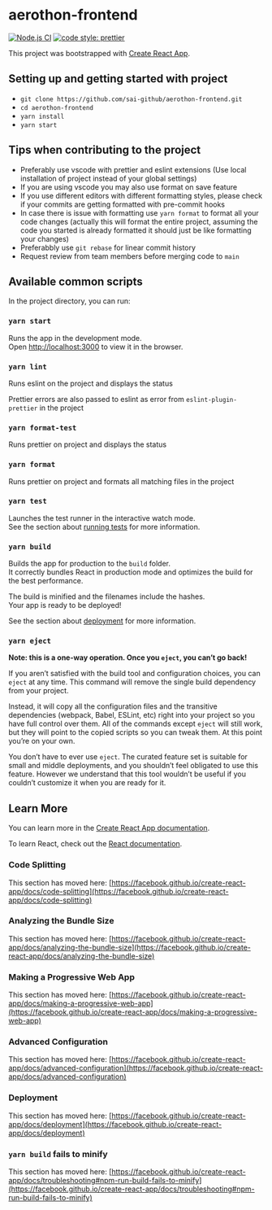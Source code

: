 # aerothon-frontend

[![Node.js CI](https://github.com/sai-github/aerothon-frontend/actions/workflows/node.js.yml/badge.svg)](https://github.com/sai-github/aerothon-frontend/actions/workflows/node.js.yml) [![code style: prettier](https://img.shields.io/badge/code_style-prettier-ff69b4.svg)](https://github.com/prettier/prettier)

This project was bootstrapped with [Create React App](https://github.com/facebook/create-react-app).

## Setting up and getting started with project

-   `git clone https://github.com/sai-github/aerothon-frontend.git`
-   `cd aerothon-frontend`
-   `yarn install`
-   `yarn start`

## Tips when contributing to the project

-   Preferably use vscode with prettier and eslint extensions (Use local installation of project instead of your global settings)
-   If you are using vscode you may also use format on save feature
-   If you use different editors with different formatting styles, please check if your commits are getting formatted with pre-commit hooks
-   In case there is issue with formatting use `yarn format` to format all your code changes (actually this will format the entire project, assuming the code you started is already formatted it should just be like formatting your changes)
-   Preferabbly use `git rebase` for linear commit history
-   Request review from team members before merging code to `main`

## Available common scripts

In the project directory, you can run:

### `yarn start`

Runs the app in the development mode.\
Open [http://localhost:3000](http://localhost:3000) to view it in the browser.

### `yarn lint`

Runs eslint on the project and displays the status

Prettier errors are also passed to eslint as error from `eslint-plugin-prettier` in the project

### `yarn format-test`

Runs prettier on project and displays the status

### `yarn format`

Runs prettier on project and formats all matching files in the project

### `yarn test`

Launches the test runner in the interactive watch mode.\
See the section about [running tests](https://facebook.github.io/create-react-app/docs/running-tests) for more information.

### `yarn build`

Builds the app for production to the `build` folder.\
It correctly bundles React in production mode and optimizes the build for the best performance.

The build is minified and the filenames include the hashes.\
Your app is ready to be deployed!

See the section about [deployment](https://facebook.github.io/create-react-app/docs/deployment) for more information.

### `yarn eject`

**Note: this is a one-way operation. Once you `eject`, you can’t go back!**

If you aren’t satisfied with the build tool and configuration choices, you can `eject` at any time. This command will remove the single build dependency from your project.

Instead, it will copy all the configuration files and the transitive dependencies (webpack, Babel, ESLint, etc) right into your project so you have full control over them. All of the commands except `eject` will still work, but they will point to the copied scripts so you can tweak them. At this point you’re on your own.

You don’t have to ever use `eject`. The curated feature set is suitable for small and middle deployments, and you shouldn’t feel obligated to use this feature. However we understand that this tool wouldn’t be useful if you couldn’t customize it when you are ready for it.

## Learn More

You can learn more in the [Create React App documentation](https://facebook.github.io/create-react-app/docs/getting-started).

To learn React, check out the [React documentation](https://reactjs.org/).

### Code Splitting

This section has moved here: [https://facebook.github.io/create-react-app/docs/code-splitting](https://facebook.github.io/create-react-app/docs/code-splitting)

### Analyzing the Bundle Size

This section has moved here: [https://facebook.github.io/create-react-app/docs/analyzing-the-bundle-size](https://facebook.github.io/create-react-app/docs/analyzing-the-bundle-size)

### Making a Progressive Web App

This section has moved here: [https://facebook.github.io/create-react-app/docs/making-a-progressive-web-app](https://facebook.github.io/create-react-app/docs/making-a-progressive-web-app)

### Advanced Configuration

This section has moved here: [https://facebook.github.io/create-react-app/docs/advanced-configuration](https://facebook.github.io/create-react-app/docs/advanced-configuration)

### Deployment

This section has moved here: [https://facebook.github.io/create-react-app/docs/deployment](https://facebook.github.io/create-react-app/docs/deployment)

### `yarn build` fails to minify

This section has moved here: [https://facebook.github.io/create-react-app/docs/troubleshooting#npm-run-build-fails-to-minify](https://facebook.github.io/create-react-app/docs/troubleshooting#npm-run-build-fails-to-minify)
